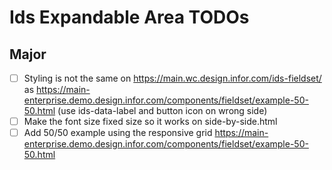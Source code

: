 # Ids Expandable Area TODOs

## Major

- [ ] Styling is not the same on https://main.wc.design.infor.com/ids-fieldset/ as https://main-enterprise.demo.design.infor.com/components/fieldset/example-50-50.html (use ids-data-label and button icon on wrong side)
- [ ] Make the font size fixed size so it works on side-by-side.html
- [ ] Add 50/50 example using the responsive grid https://main-enterprise.demo.design.infor.com/components/fieldset/example-50-50.html

